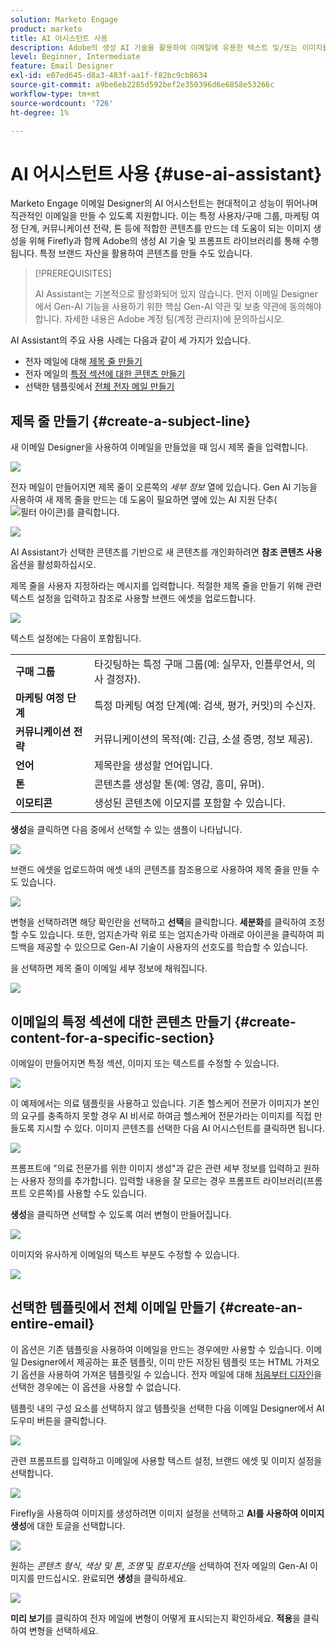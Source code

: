 ```yaml
---
solution: Marketo Engage
product: marketo
title: AI 어시스턴트 사용
description: Adobe의 생성 AI 기술을 활용하여 이메일에 유용한 텍스트 및/또는 이미지를 추가할 수 있습니다.
level: Beginner, Intermediate
feature: Email Designer
exl-id: e07ed645-d8a3-483f-aa1f-f82bc9cb8634
source-git-commit: a9be6eb2285d592bef2e350396d6e6858e53266c
workflow-type: tm+mt
source-wordcount: '726'
ht-degree: 1%

---
```


# AI 어시스턴트 사용 {#use-ai-assistant}

Marketo Engage 이메일 Designer의 AI 어시스턴트는 현대적이고 성능이 뛰어나며 직관적인 이메일을 만들 수 있도록 지원합니다. 이는 특정 사용자/구매 그룹, 마케팅 여정 단계, 커뮤니케이션 전략, 톤 등에 적합한 콘텐츠를 만드는 데 도움이 되는 이미지 생성을 위해 Firefly과 함께 Adobe의 생성 AI 기술 및 프롬프트 라이브러리를 통해 수행됩니다. 특정 브랜드 자산을 활용하여 콘텐츠를 만들 수도 있습니다.

>[!PREREQUISITES]
>
>AI Assistant는 기본적으로 활성화되어 있지 않습니다. 먼저 이메일 Designer에서 Gen-AI 기능을 사용하기 위한 핵심 Gen-AI 약관 및 보충 약관에 동의해야 합니다. 자세한 내용은 Adobe 계정 팀(계정 관리자)에 문의하십시오.

AI Assistant의 주요 사용 사례는 다음과 같이 세 가지가 있습니다.

* 전자 메일에 대해 [제목 줄 만들기](#create-a-subject-line)
* 전자 메일의 [특정 섹션에 대한 콘텐츠 만들기](#create-content-for-a-specific-section)
* 선택한 템플릿에서 [전체 전자 메일 만들기](#create-an-entire-email)

## 제목 줄 만들기 {#create-a-subject-line}

새 이메일 Designer을 사용하여 이메일을 만들었을 때 임시 제목 줄을 입력합니다.

![](assets/use-the-ai-assistant-1.png)

전자 메일이 만들어지면 제목 줄이 오른쪽의 _세부 정보_ 열에 있습니다. Gen AI 기능을 사용하여 새 제목 줄을 만드는 데 도움이 필요하면 옆에 있는 AI 지원 단추(![필터 아이콘](assets/icon-ai-assistant.png))를 클릭합니다.

![](assets/use-the-ai-assistant-2.png)

AI Assistant가 선택한 콘텐츠를 기반으로 새 콘텐츠를 개인화하려면 **참조 콘텐츠 사용** 옵션을 활성화하십시오.

제목 줄을 사용자 지정하라는 메시지를 입력합니다. 적절한 제목 줄을 만들기 위해 관련 텍스트 설정을 입력하고 참조로 사용할 브랜드 에셋을 업로드합니다.

![](assets/use-the-ai-assistant-3.png)

텍스트 설정에는 다음이 포함됩니다.

<table><tbody>
  <tr>
    <td style="width:25%"><b>구매 그룹</b></td>
    <td>타깃팅하는 특정 구매 그룹(예: 실무자, 인플루언서, 의사 결정자).</td>
  </tr>
  <tr>
    <td style="width:25%"><b>마케팅 여정 단계</b></td>
    <td>특정 마케팅 여정 단계(예: 검색, 평가, 커밋)의 수신자.</td>
  </tr>
  <tr>
    <td style="width:25%"><b>커뮤니케이션 전략</b></td>
    <td>커뮤니케이션의 목적(예: 긴급, 소셜 증명, 정보 제공).</td>
  </tr>
  <tr>
    <td style="width:25%"><b>언어</b></td>
    <td>제목란을 생성할 언어입니다.</td>
  </tr>
  <tr>
    <td style="width:25%"><b>톤</b></td>
    <td>콘텐츠를 생성할 톤(예: 영감, 흥미, 유머).</td>
  </tr>
  <tr>
    <td style="width:25%"><b>이모티콘</b></td>
    <td>생성된 콘텐츠에 이모지를 포함할 수 있습니다.</td>
  </tr>
</tbody>
</table>

**생성**&#x200B;을 클릭하면 다음 중에서 선택할 수 있는 샘플이 나타납니다.

![](assets/use-the-ai-assistant-4.png)

브랜드 에셋을 업로드하여 에셋 내의 콘텐츠를 참조용으로 사용하여 제목 줄을 만들 수도 있습니다.

![](assets/use-the-ai-assistant-5.png)

변형을 선택하려면 해당 확인란을 선택하고 **선택**&#x200B;을 클릭합니다. **세분화**&#x200B;를 클릭하여 조정할 수도 있습니다. 또한, 엄지손가락 위로 또는 엄지손가락 아래로 아이콘을 클릭하여 피드백을 제공할 수 있으므로 Gen-AI 기술이 사용자의 선호도를 학습할 수 있습니다.

을 선택하면 제목 줄이 이메일 세부 정보에 채워집니다.

![](assets/use-the-ai-assistant-6.png)

## 이메일의 특정 섹션에 대한 콘텐츠 만들기 {#create-content-for-a-specific-section}

이메일이 만들어지면 특정 섹션, 이미지 또는 텍스트를 수정할 수 있습니다.

![](assets/use-the-ai-assistant-7.png)

이 예제에서는 의료 템플릿을 사용하고 있습니다. 기존 헬스케어 전문가 이미지가 본인의 요구를 충족하지 못할 경우 AI 비서로 하여금 헬스케어 전문가라는 이미지를 직접 만들도록 지시할 수 있다. 이미지 콘텐츠를 선택한 다음 AI 어시스턴트를 클릭하면 됩니다.

![](assets/use-the-ai-assistant-8.png)

프롬프트에 &quot;의료 전문가를 위한 이미지 생성&quot;과 같은 관련 세부 정보를 입력하고 원하는 사용자 정의를 추가합니다. 입력할 내용을 잘 모르는 경우 프롬프트 라이브러리(프롬프트 오른쪽)를 사용할 수도 있습니다.

**생성**&#x200B;을 클릭하면 선택할 수 있도록 여러 변형이 만들어집니다.

![](assets/use-the-ai-assistant-9.png)

이미지와 유사하게 이메일의 텍스트 부분도 수정할 수 있습니다.

![](assets/use-the-ai-assistant-10.png)

## 선택한 템플릿에서 전체 이메일 만들기 {#create-an-entire-email}

이 옵션은 기존 템플릿을 사용하여 이메일을 만드는 경우에만 사용할 수 있습니다. 이메일 Designer에서 제공하는 표준 템플릿, 이미 만든 저장된 템플릿 또는 HTML 가져오기 옵션을 사용하여 가져온 템플릿일 수 있습니다. 전자 메일에 대해 [처음부터 디자인](/help/marketo/product-docs/email-marketing/email-designer/email-authoring.md#design-from-scratch)을 선택한 경우에는 이 옵션을 사용할 수 없습니다.

템플릿 내의 구성 요소를 선택하지 않고 템플릿을 선택한 다음 이메일 Designer에서 AI 도우미 버튼을 클릭합니다.

![](assets/use-the-ai-assistant-11.png)

관련 프롬프트를 입력하고 이메일에 사용할 텍스트 설정, 브랜드 에셋 및 이미지 설정을 선택합니다.

![](assets/use-the-ai-assistant-12.png)

Firefly을 사용하여 이미지를 생성하려면 이미지 설정을 선택하고 **AI를 사용하여 이미지 생성**&#x200B;에 대한 토글을 선택합니다.

![](assets/use-the-ai-assistant-13.png)

원하는 _콘텐츠 형식_, _색상 및 톤_, _조명_ 및 _컴포지션_&#x200B;을 선택하여 전자 메일의 Gen-AI 이미지를 만드십시오. 완료되면 **생성**&#x200B;을 클릭하세요.

![](assets/use-the-ai-assistant-14.png)

**미리 보기**&#x200B;를 클릭하여 전자 메일에 변형이 어떻게 표시되는지 확인하세요. **적용**&#x200B;을 클릭하여 변형을 선택하세요.
